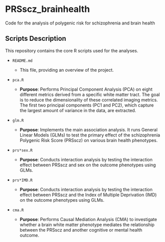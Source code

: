 # PRSscz_brainhealth

Code for the analysis of polygenic risk for schizophrenia and brain health

## Scripts Description

This repository contains the core R scripts used for the analyses.

*   `README.md`
    *   This file, providing an overview of the project.

*   `pca.R`
    *   **Purpose**: Performs Principal Component Analysis (PCA) on eight different metrics derived from a specific white matter tract. The goal is to reduce the dimensionality of these correlated imaging metrics. The first two principal components (PC1 and PC2), which capture the largest amount of variance in the data, are extracted.

*   `glm.R`
    *   **Purpose**: Implements the main association analysis. It runs General Linear Models (GLMs) to test the primary effect of the schizophrenia Polygenic Risk Score (PRSscz) on various brain health phenotypes.

*   `prs*sex.R`
    *   **Purpose**: Conducts interaction analysis by testing the interaction effect between PRSscz and sex on the outcome phenotypes using GLMs.

*   `prs*IMD.R`
    *   **Purpose**: Conducts interaction analysis by testing the interaction effect between PRSscz and the Index of Multiple Deprivation (IMD) on the outcome phenotypes using GLMs.

*   `cma.R`
    *   **Purpose**: Performs Causal Mediation Analysis (CMA) to investigate whether a brain white matter phenotype mediates the relationship between the PRSscz and another cognitive or mental health outcome.

